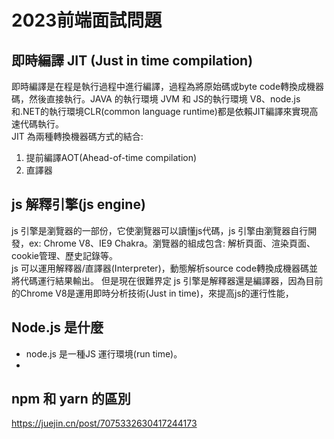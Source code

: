 # 2023前端面試問題

## 即時編譯 JIT (Just in time compilation)
即時編譯是在程是執行過程中進行編譯，過程為將原始碼或byte code轉換成機器碼，然後直接執行。JAVA 的執行環境 JVM 和 JS的執行環境 V8、node.js和.NET的執行環境CLR(common language runtime)都是依賴JIT編譯來實現高速代碼執行。   
JIT 為兩種轉換機器碼方式的結合:    
1. 提前編譯AOT(Ahead-of-time compilation)
2. 直譯器

## js 解釋引擎(js engine)
js 引擎是瀏覽器的一部份，它使瀏覽器可以讀懂js代碼，js 引擎由瀏覽器自行開發，ex: Chrome V8、IE9 Chakra。瀏覽器的組成包含: 解析頁面、渲染頁面、cookie管理、歷史記錄等。  
js 可以運用解釋器/直譯器(Interpreter)，動態解析source code轉換成機器碼並將代碼運行結果輸出。
但是現在很難界定 js 引擎是解釋器還是編譯器，因為目前的Chrome V8是運用即時分析技術(Just in time)，來提高js的運行性能，
## Node.js 是什麼
- node.js 是一種JS 運行環境(run time)。
- 


## npm 和 yarn 的區別

https://juejin.cn/post/7075332630417244173
